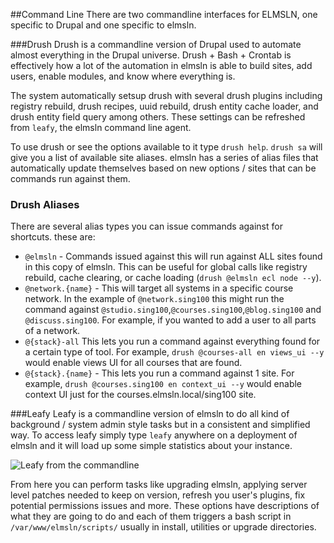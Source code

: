 ##Command Line
There are two commandline interfaces for ELMSLN, one specific to Drupal and one specific to elmsln.

###Drush
Drush is a commandline version of Drupal used to automate almost everything in the Drupal universe. Drush + Bash + Crontab is effectively how a lot of the automation in elmsln is able to build sites, add users, enable modules, and know where everything is.

The system automatically setsup drush with several drush plugins including registry rebuild, drush recipes, uuid rebuild, drush entity cache loader, and drush entity field query among others. These settings can be refreshed from `leafy`, the elmsln command line agent.

To use drush or see the options available to it type `drush help`. `drush sa` will give you a list of available site aliases. elmsln has a series of alias files that automatically update themselves based on new options / sites that can be commands run against them.

### Drush Aliases

There are several alias types you can issue commands against for shortcuts. these are:
- `@elmsln` - Commands issued against this will run against ALL sites found in this copy of elmsln. This can be useful for global calls like registry rebuild, cache clearing, or cache loading (`drush @elmsln ecl node --y`).
- `@network.{name}` - This will target all systems in a specific course network. In the example of `@network.sing100` this might run the command against `@studio.sing100`,`@courses.sing100`,`@blog.sing100` and `@discuss.sing100`. For example, if you wanted to add a user to all parts of a network.
- `@{stack}-all` This lets you run a command against everything found for a certain type of tool. For example, `drush @courses-all en views_ui --y` would enable views UI for all courses that are found.
- `@{stack}.{name}` - This lets you run a command against 1 site. For example, `drush @courses.sing100 en context_ui --y` would enable context UI just for the courses.elmsln.local/sing100 site.

###Leafy
Leafy is a commandline version of elmsln to do all kind of background / system admin style tasks but in a consistent and simplified way. To access leafy simply type `leafy` anywhere on a deployment of elmsln and it will load up some simple statistics about your instance.

![Leafy from the commandline](https://cloud.githubusercontent.com/assets/329735/12537867/88c59480-c298-11e5-8979-3f4bde75c45f.png)

From here you can perform tasks like upgrading elmsln, applying server level patches needed to keep on version, refresh you user's plugins, fix potential permissions issues and more. These options have descriptions of what they are going to do and each of them triggers a bash script in `/var/www/elmsln/scripts/` usually in install, utilities or upgrade directories.
